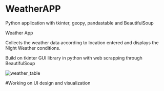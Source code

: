# WeatherAPP
Python application with tkinter, geopy, pandastable and BeautifulSoup 

Weather App

Collects the weather data according to location entered and displays the Night Weather conditions.

Build on tkinter GUI library in python with web scrapping through BeautifulSoup

![weather_table](https://user-images.githubusercontent.com/26192673/35820859-979d664a-0a6c-11e8-90c7-5f5d733e4a84.PNG)


#Working on UI design and visualization
